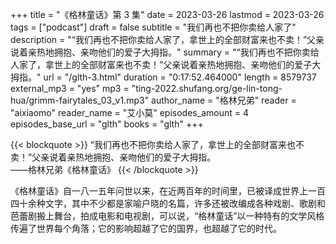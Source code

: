 +++
title = "《格林童话》第 3 集"
date = 2023-03-26
lastmod = 2023-03-26
tags = ["podcast"]
draft = false
subtitle = "我们再也不把你卖给人家了"
description = "“我们再也不把你卖给人家了，拿世上的全部财富来也不卖！”父亲说着亲热地拥抱、亲吻他们的爱子大拇指。"
summary = "“我们再也不把你卖给人家了，拿世上的全部财富来也不卖！”父亲说着亲热地拥抱、亲吻他们的爱子大拇指。"
url = "/glth-3.html"
duration = "0:17:52.464000"
length = 8579737
external_mp3 = "yes"
mp3 = "ting-2022.shufang.org/ge-lin-tong-hua/grimm-fairytales_03_v1.mp3"
author_name = "格林兄弟"
reader = "aixiaomo"
reader_name = "艾小莫"
episodes_amount = 4
episodes_base_url = "glth"
books = "glth"
+++

{{< blockquote >}}
“我们再也不把你卖给人家了，拿世上的全部财富来也不卖！”父亲说着亲热地拥抱、亲吻他们的爱子大拇指。  
——格林兄弟《格林童话》
{{< /blockquote >}}

《格林童话》自一八一五年问世以来，在近两百年的时间里，已被译成世界上一百四十余种文字，其中不少都是家喻户晓的名篇，许多还被改编成各种戏剧、歌剧和芭蕾剧搬上舞台，拍成电影和电视剧，可以说，“格林童话”以一种特有的文学风格传遍了世界每个角落；它的影响超越了它的国界，也超越了它的时代。
